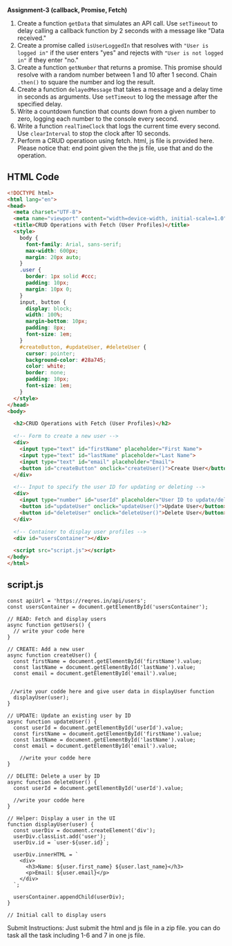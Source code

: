 **Assignment-3 (callback, Promise, Fetch)**

1. Create a function `getData` that simulates an API call. Use `setTimeout` to delay calling a callback function by 2 seconds with a message like "Data received."
2. Create a promise called `isUserLoggedIn` that resolves with `"User is logged in"` if the user enters "yes" and rejects with `"User is not logged in"` if they enter "no."
3. Create a function `getNumber` that returns a promise. This promise should resolve with a random number between 1 and 10 after 1 second. Chain `.then()` to square the number and log the result.
4. Create a function `delayedMessage` that takes a message and a delay time in seconds as arguments. Use `setTimeout` to log the message after the specified delay.
5. Write a countdown function that counts down from a given number to zero, logging each number to the console every second.
6. Write a function `realTimeClock` that logs the current time every second. Use `clearInterval` to stop the clock after 10 seconds.
7. Perform a CRUD operatioon using fetch. html, js file is provided here. Please notice that: end point given the the js file, use that and do the operation. 

## HTML Code

```html
<!DOCTYPE html>
<html lang="en">
<head>
  <meta charset="UTF-8">
  <meta name="viewport" content="width=device-width, initial-scale=1.0">
  <title>CRUD Operations with Fetch (User Profiles)</title>
  <style>
    body {
      font-family: Arial, sans-serif;
      max-width: 600px;
      margin: 20px auto;
    }
    .user {
      border: 1px solid #ccc;
      padding: 10px;
      margin: 10px 0;
    }
    input, button {
      display: block;
      width: 100%;
      margin-bottom: 10px;
      padding: 8px;
      font-size: 1em;
    }
    #createButton, #updateUser, #deleteUser {
      cursor: pointer;
      background-color: #28a745;
      color: white;
      border: none;
      padding: 10px;
      font-size: 1em;
    }
  </style>
</head>
<body>

  <h2>CRUD Operations with Fetch (User Profiles)</h2>

  <!-- Form to create a new user -->
  <div>
    <input type="text" id="firstName" placeholder="First Name">
    <input type="text" id="lastName" placeholder="Last Name">
    <input type="text" id="email" placeholder="Email">
    <button id="createButton" onclick="createUser()">Create User</button>
  </div>

  <!-- Input to specify the user ID for updating or deleting -->
  <div>
    <input type="number" id="userId" placeholder="User ID to update/delete">
    <button id="updateUser" onclick="updateUser()">Update User</button>
    <button id="deleteUser" onclick="deleteUser()">Delete User</button>
  </div>

  <!-- Container to display user profiles -->
  <div id="usersContainer"></div>

  <script src="script.js"></script>
</body>
</html>
```

## script.js

    const apiUrl = 'https://reqres.in/api/users';
    const usersContainer = document.getElementById('usersContainer');
    
    // READ: Fetch and display users
    async function getUsers() {
      // write your code here
    }
    
    // CREATE: Add a new user
    async function createUser() {
      const firstName = document.getElementById('firstName').value;
      const lastName = document.getElementById('lastName').value;
      const email = document.getElementById('email').value;
    
      
     //write your codde here and give user data in displayUser function
      displayUser(user);
    }
    
    // UPDATE: Update an existing user by ID
    async function updateUser() {
      const userId = document.getElementById('userId').value;
      const firstName = document.getElementById('firstName').value;
      const lastName = document.getElementById('lastName').value;
      const email = document.getElementById('email').value;
    
        //write your codde here 
    }
    
    // DELETE: Delete a user by ID
    async function deleteUser() {
      const userId = document.getElementById('userId').value;
    
      //write your codde here 
    }
    
    // Helper: Display a user in the UI
    function displayUser(user) {
      const userDiv = document.createElement('div');
      userDiv.classList.add('user');
      userDiv.id = `user-${user.id}`;
    
      userDiv.innerHTML = `
        <div>
          <h3>Name: ${user.first_name} ${user.last_name}</h3>
          <p>Email: ${user.email}</p>
        </div>
      `;
    
      usersContainer.appendChild(userDiv);
    }
    
    // Initial call to display users

 

Submit Instructions: Just submit the html and js file in a zip file. you can do task all the task including 1-6 and 7 in one js file.